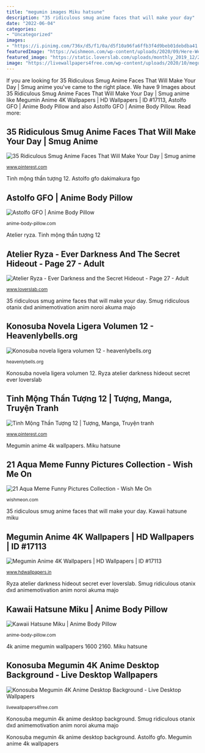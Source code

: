 ```yaml
---
title: "megumin images Miku hatsune"
description: "35 ridiculous smug anime faces that will make your day"
date: "2022-06-04"
categories:
- "Uncategorized"
images:
- "https://i.pinimg.com/736x/d5/f1/0a/d5f10a96fa6ffb3f4d9beb01debdba41.jpg"
featuredImage: "https://wishmeon.com/wp-content/uploads/2020/09/Here-We-Can-See-Aqua-Meme.jpg"
featured_image: "https://static.loverslab.com/uploads/monthly_2019_12/20428230_Lilav4.png.f3ef7eb310648bda57580a029dd4defc.png"
image: "https://livewallpapers4free.com/wp-content/uploads/2020/10/megumin.jpg"
---
```


If you are looking for 35 Ridiculous Smug Anime Faces That Will Make Your Day | Smug anime you've came to the right place. We have 9 Images about 35 Ridiculous Smug Anime Faces That Will Make Your Day | Smug anime like Megumin Anime 4K Wallpapers | HD Wallpapers | ID #17113, Astolfo GFO | Anime Body Pillow and also Astolfo GFO | Anime Body Pillow. Read more:

## 35 Ridiculous Smug Anime Faces That Will Make Your Day | Smug Anime

![35 Ridiculous Smug Anime Faces That Will Make Your Day | Smug anime](https://i.pinimg.com/736x/d5/f1/0a/d5f10a96fa6ffb3f4d9beb01debdba41.jpg "4k anime megumin wallpapers 1600 2160")

<small>www.pinterest.com</small>

Tinh mộng thần tượng 12. Astolfo gfo dakimakura fgo

## Astolfo GFO | Anime Body Pillow

![Astolfo GFO | Anime Body Pillow](http://cdn.shopify.com/s/files/1/0279/0463/9059/products/astolfo-fgo-dakimakura.jpg?v=1624581027 "Smug ridiculous otanix dxd animemotivation anim noroi akuma majo")

<small>anime-body-pillow.com</small>

Atelier ryza. Tinh mộng thần tượng 12

## Atelier Ryza - Ever Darkness And The Secret Hideout - Page 27 - Adult

![Atelier Ryza - Ever Darkness and the Secret Hideout - Page 27 - Adult](https://static.loverslab.com/uploads/monthly_2019_12/20428230_Lilav4.png.f3ef7eb310648bda57580a029dd4defc.png "Konosuba novela ligera volumen 12")

<small>www.loverslab.com</small>

35 ridiculous smug anime faces that will make your day. Smug ridiculous otanix dxd animemotivation anim noroi akuma majo

## Konosuba Novela Ligera Volumen 12 - Heavenlybells.org

![Konosuba novela ligera volumen 12 - heavenlybells.org](https://heavenlybells.org/img/fa4df8d372e49085e8e6b38edb71f5a2.jpg "35 ridiculous smug anime faces that will make your day")

<small>heavenlybells.org</small>

Konosuba novela ligera volumen 12. Ryza atelier darkness hideout secret ever loverslab

## Tinh Mộng Thần Tượng 12 | Tượng, Manga, Truyện Tranh

![Tinh Mộng Thần Tượng 12 | Tượng, Manga, Truyện tranh](https://i.pinimg.com/736x/78/ac/22/78ac22389655b2d84b332b3dc51a99df.jpg "Megumin anime 4k konosuba desktop background wallpapers")

<small>www.pinterest.com</small>

Megumin anime 4k wallpapers. Miku hatsune

## 21 Aqua Meme Funny Pictures Collection - Wish Me On

![21 Aqua Meme Funny Pictures Collection - Wish Me On](https://wishmeon.com/wp-content/uploads/2020/09/Here-We-Can-See-Aqua-Meme.jpg "Konosuba heavenlybells vol12")

<small>wishmeon.com</small>

35 ridiculous smug anime faces that will make your day. Kawaii hatsune miku

## Megumin Anime 4K Wallpapers | HD Wallpapers | ID #17113

![Megumin Anime 4K Wallpapers | HD Wallpapers | ID #17113](https://www.hdwallpapers.in/download/megumin_anime_4k-1600x900.jpg "Atelier ryza")

<small>www.hdwallpapers.in</small>

Ryza atelier darkness hideout secret ever loverslab. Smug ridiculous otanix dxd animemotivation anim noroi akuma majo

## Kawaii Hatsune Miku | Anime Body Pillow

![Kawaii Hatsune Miku | Anime Body Pillow](https://cdn.shopify.com/s/files/1/0279/0463/9059/products/kawai-hatsune-miku-body-pillow_1800x1800.jpg?v=1614969410 "35 ridiculous smug anime faces that will make your day")

<small>anime-body-pillow.com</small>

4k anime megumin wallpapers 1600 2160. Miku hatsune

## Konosuba Megumin 4K Anime Desktop Background - Live Desktop Wallpapers

![Konosuba Megumin 4K Anime Desktop Background - Live Desktop Wallpapers](https://livewallpapers4free.com/wp-content/uploads/2020/10/megumin.jpg "21 aqua meme funny pictures collection")

<small>livewallpapers4free.com</small>

Konosuba megumin 4k anime desktop background. Smug ridiculous otanix dxd animemotivation anim noroi akuma majo

Konosuba megumin 4k anime desktop background. Astolfo gfo. Megumin anime 4k wallpapers
